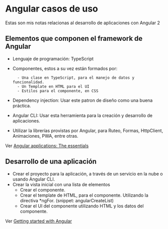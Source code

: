 # Angular casos de uso

Estas son mis notas relacionas al desarrollo de aplicaciones con Angular 2

## Elementos que componen el framework de Angular

- Lenguaje de programación: TypeScript
- Componentes, estos a su vez están formados por:

        - Una clase en TypeScript, para el manejo de datos y funcionalidad.
        - Un Template en HTML para el UI
        - Estilos para el componente, en CSS
- Dependency injection: Usar este patron de diseño como una buena práctica.
- Angular CLI: Usar esta herramienta para la creación y desarrollo de aplicaciones.
- Utilizar la librerías provistas por Angular, para Ruteo, Formas, HttpClient, Animaciones, PWA, entre otras.

Ver [Angular applications: The essentials](https://angular.io/guide/what-is-angular)

## Desarrollo de una aplicación

- Crear el proyecto para la aplicación, a través de un servicio en la nube o usando Angular CLI.
- Crear la vista inicial con una lista de elementos
  - Crear el componente.
  - Crear el template de HTML, para el componente. Utilizando la directiva *ngFor. (snippet: angularCreateList)
  - Crear el UI del componente utilizando HTML y los datos del componente.

Ver [Getting started with Angular](https://angular.io/start)